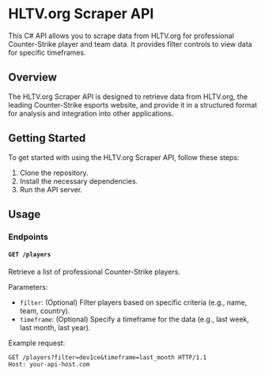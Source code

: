 # HLTV.org Scraper API

This C# API allows you to scrape data from HLTV.org for professional Counter-Strike player and team data. It provides filter controls to view data for specific timeframes.

## Overview

The HLTV.org Scraper API is designed to retrieve data from HLTV.org, the leading Counter-Strike esports website, and provide it in a structured format for analysis and integration into other applications.

## Getting Started

To get started with using the HLTV.org Scraper API, follow these steps:

1. Clone the repository.
2. Install the necessary dependencies.
3. Run the API server.

## Usage

### Endpoints

#### `GET /players`

Retrieve a list of professional Counter-Strike players.

Parameters:

- `filter`: (Optional) Filter players based on specific criteria (e.g., name, team, country).
- `timeframe`: (Optional) Specify a timeframe for the data (e.g., last week, last month, last year).

Example request:

```http
GET /players?filter=dev1ce&timeframe=last_month HTTP/1.1
Host: your-api-host.com
